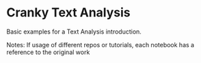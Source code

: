 # Cranky Text Analysis

Basic examples for a Text Analysis introduction.

Notes: If usage of different repos or tutorials, each notebook has a reference to the original work
